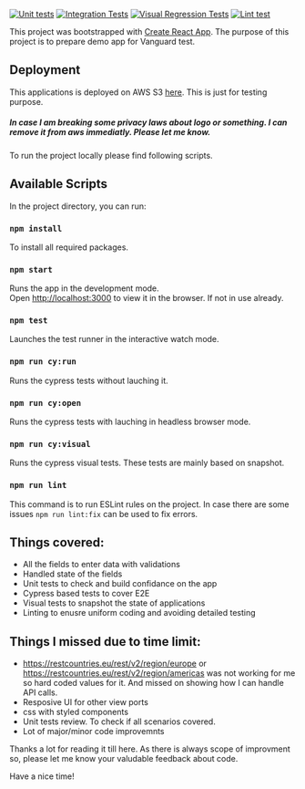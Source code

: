 [![Unit tests](https://github.com/DnyaneshD/vanguard/actions/workflows/unit.yml/badge.svg)](https://github.com/DnyaneshD/vanguard/actions/workflows/unit.yml) [![Integration Tests](https://github.com/DnyaneshD/vanguard/actions/workflows/integration.yml/badge.svg)](https://github.com/DnyaneshD/vanguard/actions/workflows/integration.yml) [![Visual Regression Tests](https://github.com/DnyaneshD/vanguard/actions/workflows/visual.yml/badge.svg)](https://github.com/DnyaneshD/vanguard/actions/workflows/visual.yml) [![Lint test](https://github.com/DnyaneshD/vanguard/actions/workflows/lint.yml/badge.svg)](https://github.com/DnyaneshD/vanguard/actions/workflows/lint.yml)

This project was bootstrapped with [Create React App](https://github.com/facebook/create-react-app).
The purpose of this project is to prepare demo app for Vanguard test.

## Deployment

This applications is deployed on AWS S3 [here](http://vanguardtest.s3-website.eu-central-1.amazonaws.com/). This is just for testing purpose.

##### In case I am breaking some privacy laws about logo or something. I can remove it from aws immediatly. Please let me know.

To run the project locally please find following scripts.

## Available Scripts

In the project directory, you can run:

### `npm install`

To install all required packages.

### `npm start`

Runs the app in the development mode.<br>
Open [http://localhost:3000](http://localhost:3000) to view it in the browser. If not in use already.

### `npm test`

Launches the test runner in the interactive watch mode.<br>

### `npm run cy:run`

Runs the cypress tests without lauching it.<br>

### `npm run cy:open`

Runs the cypress tests with lauching in headless browser mode.<br>

### `npm run cy:visual`

Runs the cypress visual tests. These tests are mainly based on snapshot.<br>

### `npm run lint`

This command is to run ESLint rules on the project. In case there are some issues `npm run lint:fix` can be used to fix errors.<br>

## Things covered:

- All the fields to enter data with validations
- Handled state of the fields
- Unit tests to check and build confidance on the app
- Cypress based tests to cover E2E
- Visual tests to snapshot the state of applications
- Linting to enusre uniform coding and avoiding detailed testing

## Things I missed due to time limit:

- https://restcountries.eu/rest/v2/region/europe or https://restcountries.eu/rest/v2/region/americas was not working for me so hard coded values for it. And missed on showing how I can handle API calls.
- Resposive UI for other view ports
- css with styled components
- Unit tests review. To check if all scenarios covered.
- Lot of major/minor code improvemnts

Thanks a lot for reading it till here. As there is always scope of improvment so, please let me know your valudable feedback about code.

Have a nice time!
